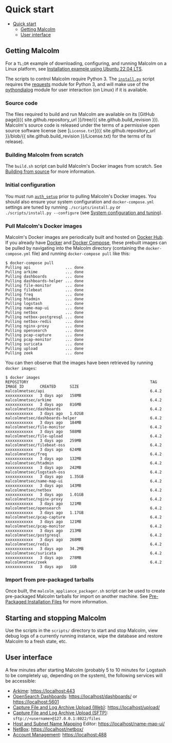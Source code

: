 # <a name="QuickStart"></a>Quick start

* [Quick start](#QuickStart)
    - [Getting Malcolm](#GetMalcolm)
    - [User interface](#UserInterfaceURLs)

## <a name="GetMalcolm"></a>Getting Malcolm

For a `TL;DR` example of downloading, configuring, and running Malcolm on a Linux platform, see [Installation example using Ubuntu 22.04 LTS](ubuntu-install-example.md#InstallationExample).

The scripts to control Malcolm require Python 3. The [`install.py`](malcolm-config.md#ConfigAndTuning) script requires the [requests](https://docs.python-requests.org/en/latest/) module for Python 3, and will make use of the [pythondialog](https://pythondialog.sourceforge.io/) module for user interaction (on Linux) if it is available.

### Source code

The files required to build and run Malcolm are available on its [GitHub page]({{ site.github.repository_url }}/tree/{{ site.github.build_revision }}). Malcolm's source code is released under the terms of a permissive open source software license (see [`License.txt`]({{ site.github.repository_url }}/blob/{{ site.github.build_revision }}/License.txt)  for the terms of its release).

### Building Malcolm from scratch

The `build.sh` script can build Malcolm's Docker images from scratch. See [Building from source](development.md#Build) for more information.

### Initial configuration

You must run [`auth_setup`](authsetup.md#AuthSetup) prior to pulling Malcolm's Docker images. You should also ensure your system configuration and `docker-compose.yml` settings are tuned by running `./scripts/install.py` or `./scripts/install.py --configure` (see [System configuration and tuning](malcolm-config.md#ConfigAndTuning)).
    
### Pull Malcolm's Docker images

Malcolm's Docker images are periodically built and hosted on [Docker Hub](https://hub.docker.com/u/malcolmnetsec). If you already have [Docker](https://www.docker.com/) and [Docker Compose](https://docs.docker.com/compose/), these prebuilt images can be pulled by navigating into the Malcolm directory (containing the `docker-compose.yml` file) and running `docker-compose pull` like this:
```
$ docker-compose pull
Pulling api               ... done
Pulling arkime            ... done
Pulling dashboards        ... done
Pulling dashboards-helper ... done
Pulling file-monitor      ... done
Pulling filebeat          ... done
Pulling freq              ... done
Pulling htadmin           ... done
Pulling logstash          ... done
Pulling name-map-ui       ... done
Pulling netbox            ... done
Pulling netbox-postgresql ... done
Pulling netbox-redis      ... done
Pulling nginx-proxy       ... done
Pulling opensearch        ... done
Pulling pcap-capture      ... done
Pulling pcap-monitor      ... done
Pulling suricata          ... done
Pulling upload            ... done
Pulling zeek              ... done
```

You can then observe that the images have been retrieved by running `docker images`:
```
$ docker images
REPOSITORY                                                     TAG             IMAGE ID       CREATED      SIZE
malcolmnetsec/api                                              6.4.2           xxxxxxxxxxxx   3 days ago   158MB
malcolmnetsec/arkime                                           6.4.2           xxxxxxxxxxxx   3 days ago   816MB
malcolmnetsec/dashboards                                       6.4.2           xxxxxxxxxxxx   3 days ago   1.02GB
malcolmnetsec/dashboards-helper                                6.4.2           xxxxxxxxxxxx   3 days ago   184MB
malcolmnetsec/file-monitor                                     6.4.2           xxxxxxxxxxxx   3 days ago   588MB
malcolmnetsec/file-upload                                      6.4.2           xxxxxxxxxxxx   3 days ago   259MB
malcolmnetsec/filebeat-oss                                     6.4.2           xxxxxxxxxxxx   3 days ago   624MB
malcolmnetsec/freq                                             6.4.2           xxxxxxxxxxxx   3 days ago   132MB
malcolmnetsec/htadmin                                          6.4.2           xxxxxxxxxxxx   3 days ago   242MB
malcolmnetsec/logstash-oss                                     6.4.2           xxxxxxxxxxxx   3 days ago   1.35GB
malcolmnetsec/name-map-ui                                      6.4.2           xxxxxxxxxxxx   3 days ago   143MB
malcolmnetsec/netbox                                           6.4.2           xxxxxxxxxxxx   3 days ago   1.01GB
malcolmnetsec/nginx-proxy                                      6.4.2           xxxxxxxxxxxx   3 days ago   121MB
malcolmnetsec/opensearch                                       6.4.2           xxxxxxxxxxxx   3 days ago   1.17GB
malcolmnetsec/pcap-capture                                     6.4.2           xxxxxxxxxxxx   3 days ago   121MB
malcolmnetsec/pcap-monitor                                     6.4.2           xxxxxxxxxxxx   3 days ago   213MB
malcolmnetsec/postgresql                                       6.4.2           xxxxxxxxxxxx   3 days ago   268MB
malcolmnetsec/redis                                            6.4.2           xxxxxxxxxxxx   3 days ago   34.2MB
malcolmnetsec/suricata                                         6.4.2           xxxxxxxxxxxx   3 days ago   278MB
malcolmnetsec/zeek                                             6.4.2           xxxxxxxxxxxx   3 days ago   1GB
```

### Import from pre-packaged tarballs

Once built, the `malcolm_appliance_packager.sh` script can be used to create pre-packaged Malcolm tarballs for import on another machine. See [Pre-Packaged Installation Files](development.md#Packager) for more information.

## Starting and stopping Malcolm

Use the scripts in the `scripts/` directory to start and stop Malcolm, view debug logs of a currently running
instance, wipe the database and restore Malcolm to a fresh state, etc.

## <a name="UserInterfaceURLs"></a>User interface

A few minutes after starting Malcolm (probably 5 to 10 minutes for Logstash to be completely up, depending on the system), the following services will be accessible:

* [Arkime](https://arkime.com/): [https://localhost:443](https://localhost:443)
* [OpenSearch Dashboards](https://opensearch.org/docs/latest/dashboards/index/): [https://localhost/dashboards/](https://localhost/dashboards/) or [https://localhost:5601](https://localhost:5601)
* [Capture File and Log Archive Upload (Web)](upload.md#Upload): [https://localhost/upload/](https://localhost/upload/)
* [Capture File and Log Archive Upload (SFTP)](upload.md#Upload): `sftp://<username>@127.0.0.1:8022/files`
* [Host and Subnet Name Mapping](host-and-subnet-mapping.md#HostAndSubnetNaming) Editor: [https://localhost/name-map-ui/](https://localhost/name-map-ui/)
* [NetBox](netbox.md#NetBox): [https://localhost/netbox/](https://localhost/netbox/)
* [Account Management](authsetup.md#AuthBasicAccountManagement): [https://localhost:488](https://localhost:488)